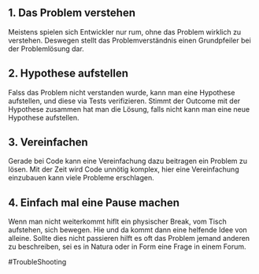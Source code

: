 
## 1. Das Problem verstehen

Meistens spielen sich Entwickler nur rum, ohne das Problem wirklich zu verstehen. Deswegen stellt das Problemverständnis einen Grundpfeiler bei der Problemlösung dar.

## 2. Hypothese aufstellen

Falss das Problem nicht verstanden wurde, kann man eine Hypothese aufstellen, und diese via Tests verifizieren. Stimmt der Outcome mit der Hypothese zusammen hat man die Lösung, falls nicht kann man eine neue Hypothese aufstellen.

## 3. Vereinfachen

Gerade bei Code kann eine Vereinfachung dazu beitragen ein Problem zu lösen. Mit der Zeit wird Code unnötig komplex, hier eine Vereinfachung einzubauen kann viele Probleme erschlagen.

## 4. Einfach mal eine Pause machen

Wenn man nicht weiterkommt hiflt ein physischer Break, vom Tisch aufstehen, sich bewegen. Hie und da kommt dann eine helfende Idee von alleine. Sollte dies nicht passieren hilft es oft das Problem jemand anderen zu beschreiben, sei es in Natura oder in Form eine Frage in einem Forum.

#TroubleShooting
